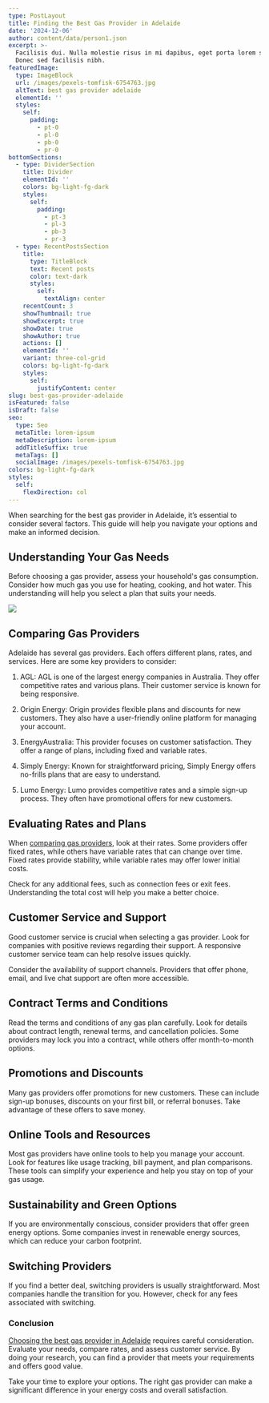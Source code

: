 ```yaml
---
type: PostLayout
title: Finding the Best Gas Provider in Adelaide
date: '2024-12-06'
author: content/data/person1.json
excerpt: >-
  Facilisis dui. Nulla molestie risus in mi dapibus, eget porta lorem semper.
  Donec sed facilisis nibh.
featuredImage:
  type: ImageBlock
  url: /images/pexels-tomfisk-6754763.jpg
  altText: best gas provider adelaide
  elementId: ''
  styles:
    self:
      padding:
        - pt-0
        - pl-0
        - pb-0
        - pr-0
bottomSections:
  - type: DividerSection
    title: Divider
    elementId: ''
    colors: bg-light-fg-dark
    styles:
      self:
        padding:
          - pt-3
          - pl-3
          - pb-3
          - pr-3
  - type: RecentPostsSection
    title:
      type: TitleBlock
      text: Recent posts
      color: text-dark
      styles:
        self:
          textAlign: center
    recentCount: 3
    showThumbnail: true
    showExcerpt: true
    showDate: true
    showAuthor: true
    actions: []
    elementId: ''
    variant: three-col-grid
    colors: bg-light-fg-dark
    styles:
      self:
        justifyContent: center
slug: best-gas-provider-adelaide
isFeatured: false
isDraft: false
seo:
  type: Seo
  metaTitle: lorem-ipsum
  metaDescription: lorem-ipsum
  addTitleSuffix: true
  metaTags: []
  socialImage: /images/pexels-tomfisk-6754763.jpg
colors: bg-light-fg-dark
styles:
  self:
    flexDirection: col
---
```

When searching for the best gas provider in Adelaide, it’s essential to consider several factors. This guide will help you navigate your options and make an informed decision.

## Understanding Your Gas Needs

Before choosing a gas provider, assess your household's gas consumption. Consider how much gas you use for heating, cooking, and hot water. This understanding will help you select a plan that suits your needs.

![](/images/pexels-tomfisk-6754763.jpg)

## Comparing Gas Providers

Adelaide has several gas providers. Each offers different plans, rates, and services. Here are some key providers to consider:

1.  AGL: AGL is one of the largest energy companies in Australia. They offer competitive rates and various plans. Their customer service is known for being responsive.



2.  Origin Energy: Origin provides flexible plans and discounts for new customers. They also have a user-friendly online platform for managing your account.



3.  EnergyAustralia: This provider focuses on customer satisfaction. They offer a range of plans, including fixed and variable rates.



4.  Simply Energy: Known for straightforward pricing, Simply Energy offers no-frills plans that are easy to understand.



5.  Lumo Energy: Lumo provides competitive rates and a simple sign-up process. They often have promotional offers for new customers.



## Evaluating Rates and Plans

When [comparing gas providers](https://termina.io/locations/reduce-restaurant-electricity-and-gas-costs-in-adelaide), look at their rates. Some providers offer fixed rates, while others have variable rates that can change over time. Fixed rates provide stability, while variable rates may offer lower initial costs.

Check for any additional fees, such as connection fees or exit fees. Understanding the total cost will help you make a better choice.

## Customer Service and Support

Good customer service is crucial when selecting a gas provider. Look for companies with positive reviews regarding their support. A responsive customer service team can help resolve issues quickly.

Consider the availability of support channels. Providers that offer phone, email, and live chat support are often more accessible.

## Contract Terms and Conditions

Read the terms and conditions of any gas plan carefully. Look for details about contract length, renewal terms, and cancellation policies. Some providers may lock you into a contract, while others offer month-to-month options.

## Promotions and Discounts

Many gas providers offer promotions for new customers. These can include sign-up bonuses, discounts on your first bill, or referral bonuses. Take advantage of these offers to save money.

## Online Tools and Resources

Most gas providers have online tools to help you manage your account. Look for features like usage tracking, bill payment, and plan comparisons. These tools can simplify your experience and help you stay on top of your gas usage.

## Sustainability and Green Options

If you are environmentally conscious, consider providers that offer green energy options. Some companies invest in renewable energy sources, which can reduce your carbon footprint.

## Switching Providers

If you find a better deal, switching providers is usually straightforward. Most companies handle the transition for you. However, check for any fees associated with switching.

### Conclusion

[Choosing the best gas provider in Adelaide](https://termina.io/locations/reduce-restaurant-electricity-and-gas-costs-in-adelaide) requires careful consideration. Evaluate your needs, compare rates, and assess customer service. By doing your research, you can find a provider that meets your requirements and offers good value.

Take your time to explore your options. The right gas provider can make a significant difference in your energy costs and overall satisfaction.
